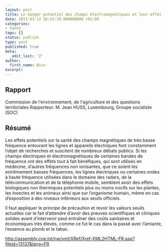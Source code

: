 ```yaml
---
layout: post
title: Le danger potentiel des champs électromagnétiques et leur effet sur l’environnement
date: 2013-03-12 16:43:39.000000000 +01:00
categories:
- Santé
tags: []
status: publish
type: post
published: true
meta:
  _edit_last: '2'
author:
  first_name: Nico
excerpt:
---
```


## Rapport

Commission de l'environnement, de l'agriculture et des questions territoriales Rapporteur: M. Jean HUSS, Luxembourg, Groupe socialiste (SOC)

## Résumé

Les effets potentiels sur la santé des champs magnétiques de très basse fréquence entourant les lignes et appareils électriques font constamment l’objet de recherches et suscitent de nombreux débats publics. Si les champs électriques et électromagnétiques de certaines bandes de fréquence ont des effets tout à fait bénéfiques, qui sont utilisés en médecine, d’autres fréquences non ionisantes, que ce soient les extrêmement basses fréquences, les lignes électriques ou certaines ondes à haute fréquence utilisées dans le domaine des radars, de la télécommunication et de la téléphonie mobile, semblent avoir des effets biologiques non thermiques potentiels plus ou moins nocifs sur les plantes, les insectes et les animaux ainsi que sur l’organisme humain, même en cas d’exposition à des niveaux inférieurs aux seuils officiels.

Il faut appliquer le principe de précaution et revoir les valeurs seuils actuelles car le fait d’attendre d’avoir des preuves scientifiques et cliniques solides avant d’intervenir peut entraîner des coûts sanitaires et économiques très élevés, comme ce fut le cas dans la passé avec l’amiante, l’essence au plomb et le tabac.

<http://assembly.coe.int/nw/xml/XRef/Xref-XML2HTML-FR.asp?fileid=13137&lang=FR>